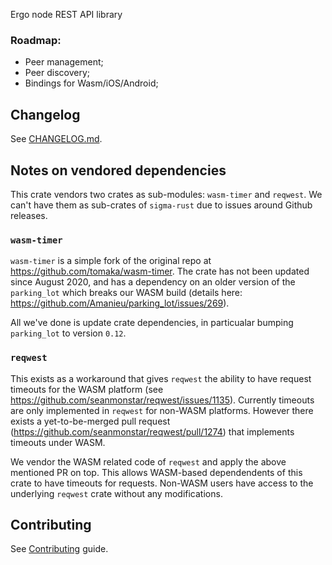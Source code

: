 Ergo node REST API library

### Roadmap:
- Peer management;
- Peer discovery;
- Bindings for Wasm/iOS/Android;

## Changelog
See [CHANGELOG.md](CHANGELOG.md).

## Notes on vendored dependencies

This crate vendors two crates as sub-modules: `wasm-timer` and `reqwest`. We can't have them as
sub-crates of `sigma-rust` due to issues around Github releases.

### `wasm-timer`
`wasm-timer` is a simple fork of the original repo at https://github.com/tomaka/wasm-timer. The
crate has not been updated since August 2020, and has a dependency on an older version of the
`parking_lot` which breaks our WASM build (details here:
https://github.com/Amanieu/parking_lot/issues/269).

All we've done is update crate dependencies, in particualar bumping `parking_lot` to version `0.12`.

### `reqwest`
This exists as a workaround that gives `reqwest` the ability to have request timeouts for the
WASM platform (see https://github.com/seanmonstar/reqwest/issues/1135). Currently timeouts are
only implemented in `reqwest` for non-WASM platforms. However there exists a yet-to-be-merged pull
request (https://github.com/seanmonstar/reqwest/pull/1274) that implements timeouts under WASM.

We vendor the WASM related code of `reqwest` and apply the above mentioned PR on top.
This allows WASM-based dependendents of this crate to have timeouts for requests. Non-WASM users
have access to the underlying `reqwest` crate without any modifications.

## Contributing
See [Contributing](../CONTRIBUTING.md) guide.
